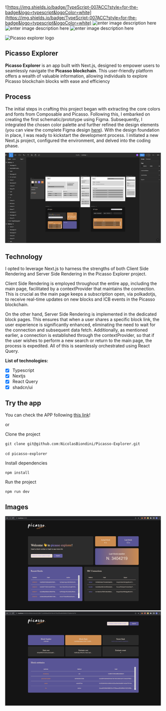 ![https://img.shields.io/badge/TypeScript-007ACC?style=for-the-badge&logo=typescript&logoColor=white](https://img.shields.io/badge/TypeScript-007ACC?style=for-the-badge&logo=typescript&logoColor=white) ![enter image description here](https://img.shields.io/badge/next%20js-000000?style=for-the-badge&logo=nextdotjs&logoColor=white) ![enter image description here](https://img.shields.io/badge/React_Query-FF4154?style=for-the-badge&logo=React_Query&logoColor=white) ![enter image description here](https://img.shields.io/badge/Tailwind_CSS-38B2AC?style=for-the-badge&logo=tailwind-css&logoColor=white)

![Picasso explorer logo](https://res.cloudinary.com/blogfilmania/image/upload/v1696444033/Group_15_ldryfv.svg)

## Picasso Explorer

**Picasso Explorer** is an app built with Next.js, designed to empower users to seamlessly navigate the **Picasso blockchain**. This user-friendly platform offers a wealth of valuable information, allowing individuals to explore Picasso blockchain blocks with ease and efficiency

## Process

The initial steps in crafting this project began with extracting the core colors and fonts from Composable and Picasso. Following this, I embarked on creating the first schematic/prototype using Figma. Subsequently, I integrated the chosen color palette and further refined the design elements (you can view the complete Figma design [here](https://www.figma.com/file/6WFiZ7a0v7UXPtPLwiNcZW/Picasso-explorer?type=design&node-id=0%3A1&mode=design&t=voLbleZiiGMWtsCx-1)). With the design foundation in place, I was ready to kickstart the development process. I initiated a new Next.js project, configured the environment, and delved into the coding phase.

![Picasso explorer logo](./assets/figma.png)

## Technology

I opted to leverage Next.js to harness the strengths of both Client Side Rendering and Server Side Rendering in the Picasso Explorer project.

Client Side Rendering is employed throughout the entire app, including the main page, facilitated by a contextProvider that maintains the connection. This is crucial as the main page keeps a subscription open, via polkadotjs, to receive real-time updates on new blocks and ICB events in the Picasso blockchain.

On the other hand, Server Side Rendering is implemented in the dedicated block pages. This ensures that when a user shares a specific block link, the user experience is significantly enhanced, eliminating the need to wait for the connection and subsequent data fetch. Additionally, as mentioned earlier, a connection is established through the contextProvider, so that if the user wishes to perform a new search or return to the main page, the process is expedited. All of this is seamlessly orchestrated using React Query.

**List of technologies:**

- [x] Typescript
- [x] Nextjs
- [x] React Query
- [x] shadcn/ui

## Try the app

You can check the APP following [this link](https://picasso-explorer.vercel.app/)!

or

Clone the project

    git clone git@github.com:NicolasBiondini/Picasso-Explorer.git

    cd picasso-explorer

Install dependencies

    npm install

Run the project

    npm run dev

## Images

![Picasso explorer logo](./assets/main.png)
![Picasso explorer logo](./assets/block.png)
